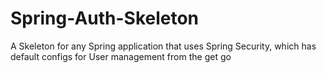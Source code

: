 # Spring-Auth-Skeleton
A Skeleton for any Spring application that uses Spring Security, which has default configs for User management from the get go
